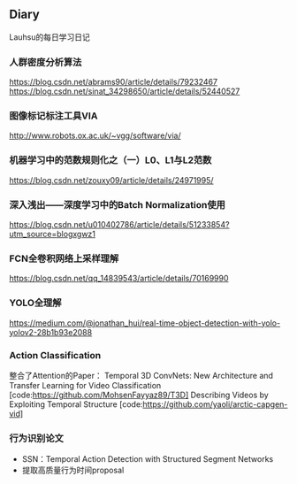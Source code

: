 ## Diary
Lauhsu的每日学习日记
### 人群密度分析算法  
https://blog.csdn.net/abrams90/article/details/79232467
https://blog.csdn.net/sinat_34298650/article/details/52440527
### 图像标记标注工具VIA
http://www.robots.ox.ac.uk/~vgg/software/via/
### 机器学习中的范数规则化之（一）L0、L1与L2范数
https://blog.csdn.net/zouxy09/article/details/24971995/
### 深入浅出——深度学习中的Batch Normalization使用
https://blog.csdn.net/u010402786/article/details/51233854?utm_source=blogxgwz1
### FCN全卷积网络上采样理解
https://blog.csdn.net/qq_14839543/article/details/70169990
### YOLO全理解
https://medium.com/@jonathan_hui/real-time-object-detection-with-yolo-yolov2-28b1b93e2088
### Action Classification
整合了Attention的Paper：
 Temporal 3D ConvNets: New Architecture and Transfer Learning for Video Classification [code:https://github.com/MohsenFayyaz89/T3D]
 Describing Videos by Exploiting Temporal Structure [code:https://github.com/yaoli/arctic-capgen-vid]
 ### 行为识别论文
- SSN：Temporal Action Detection with Structured Segment Networks
- 提取高质量行为时间proposal
